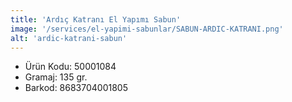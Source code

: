 ```yaml
---
title: 'Ardıç Katranı El Yapımı Sabun'
image: '/services/el-yapimi-sabunlar/SABUN-ARDIC-KATRANI.png'
alt: 'ardic-katrani-sabun'
---
```


* Ürün Kodu: 50001084 
* Gramaj: 135 gr. 
* Barkod: 8683704001805
